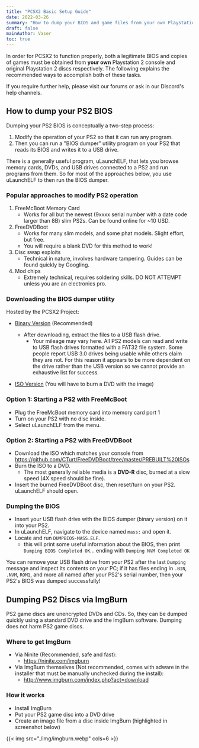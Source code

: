```yaml
---
title: "PCSX2 Basic Setup Guide"
date: 2022-03-26
summary: "How to dump your BIOS and game files from your own Playstation 2 console and game discs"
draft: false
mainAuthor: Vaser
toc: true
---
```


In order for PCSX2 to function properly, both a legitimate BIOS and copies of games must be obtained from **your own** Playstation 2 console and original Playstation 2 discs respectively.  The following explains the recommended ways to accomplish both of these tasks.

If you require further help, please visit our forums or ask in our Discord's help channels.

## How to dump your PS2 BIOS

Dumping your PS2 BIOS is conceptually a two-step process:
1. Modify the operation of your PS2 so that it can run any program.
2. Then you can run a "BIOS dumper" utility program on your PS2 that reads its BIOS and writes it to a USB drive.

There is a generally useful program, uLaunchELF, that lets you browse memory cards, DVDs, and USB drives connected to a PS2 and run programs from them. So for most of the approaches below, you use uLaunchELF to then run the BIOS dumper.

### Popular approaches to modify PS2 operation

1. FreeMcBoot Memory Card
    - Works for all but the newest (9xxxx serial number with a date code larger than 8B) slim PS2s. Can be found online for ~10 USD.
2. FreeDVDBoot
    - Works for many slim models, and some phat models. Slight effort, but free.
    - You will require a blank DVD for this method to work!
3. Disc swap exploits
    - Technical in nature, involves hardware tampering. Guides can be found quickly by Googling.
4. Mod chips
    - Extremely technical, requires soldering skills. DO NOT ATTEMPT unless you are an electronics pro.

### Downloading the BIOS dumper utility

Hosted by the PCSX2 Project:
- [Binary Version](https://github.com/PCSX2/tools/releases/download/bios-dumper%2Fv2/PS2dumperV2_bin.7z) (Recommended)
  - After downloading, extract the files to a USB flash drive.
    - Your mileage may vary here. All PS2 models can read and write to USB flash drives formatted with a FAT32 file system. Some people report USB 3.0 drives being usable while others claim they are not.  For this reason it appears to be more dependent on the drive rather than the USB version so we cannot provide an exhaustive list for success.

- [ISO Version](https://github.com/PCSX2/tools/releases/download/bios-dumper%2Fv2/PS2dumperV2_iso.7z) (You will have to burn a DVD with the image)

### Option 1: Starting a PS2 with FreeMcBoot

- Plug the FreeMcBoot memory card into memory card port 1
- Turn on your PS2 with no disc inside.
- Select uLaunchELF from the menu.

### Option 2: Starting a PS2 with FreeDVDBoot

- Download the ISO which matches your console from https://github.com/CTurt/FreeDVDBoot/tree/master/PREBUILT%20ISOs
- Burn the ISO to a DVD.
  - The most generally reliable media is a **DVD-R** disc, burned at a slow speed (4X speed should be fine).
- Insert the burned FreeDVDBoot disc, then reset/turn on your PS2. uLaunchELF should open.

### Dumping the BIOS

- Insert your USB flash drive with the BIOS dumper (binary version) on it into your PS2.
- In uLaunchELF, navigate to the device named `mass:` and open it.
- Locate and run `DUMPBIOS-MASS.ELF`.
  - this will print some useful information about the BIOS, then print `Dumping BIOS Completed OK`... ending with `Dumping NVM Completed OK`

You can remove your USB flash drive from your PS2 after the last `Dumping` message and inspect its contents on your PC; if it has files ending in `.BIN`, `.NVM`, `ROM1`, and more all named after your PS2's serial number, then your PS2's BIOS was dumped successfully!

## Dumping PS2 Discs via ImgBurn

PS2 game discs are unencrypted DVDs and CDs. So, they can be dumped quickly using a standard DVD drive and the ImgBurn software. Dumping does not harm PS2 game discs.

### Where to get ImgBurn
- Via Ninite (Recommended, safe and fast):
  - https://ninite.com/imgburn
- Via ImgBurn themselves (Not recommended, comes with adware in the installer that must be manually unchecked during the install):
  - http://www.imgburn.com/index.php?act=download

### How it works
- Install ImgBurn
- Put your PS2 game disc into a DVD drive
- Create an image file from a disc inside ImgBurn (highlighted in screenshot below)

{{< img src="./img/imgburn.webp" cols=6 >}}

